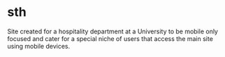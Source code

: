 # sth
Site created for a hospitality department at a University to be mobile only focused and cater for a special niche of users that access the main site using mobile devices.
